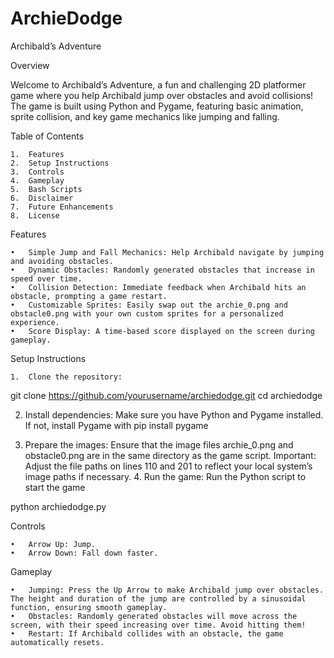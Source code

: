 # ArchieDodge
Archibald’s Adventure

Overview

Welcome to Archibald’s Adventure, a fun and challenging 2D platformer game where you help Archibald jump over obstacles and avoid collisions! The game is built using Python and Pygame, featuring basic animation, sprite collision, and key game mechanics like jumping and falling.

Table of Contents

	1.	Features
	2.	Setup Instructions
	3.	Controls
	4.	Gameplay
	5.	Bash Scripts
	6.	Disclaimer
	7.	Future Enhancements
	8.	License

Features

	•	Simple Jump and Fall Mechanics: Help Archibald navigate by jumping and avoiding obstacles.
	•	Dynamic Obstacles: Randomly generated obstacles that increase in speed over time.
	•	Collision Detection: Immediate feedback when Archibald hits an obstacle, prompting a game restart.
	•	Customizable Sprites: Easily swap out the archie_0.png and obstacle0.png with your own custom sprites for a personalized experience.
	•	Score Display: A time-based score displayed on the screen during gameplay.

Setup Instructions

	1.	Clone the repository:
git clone https://github.com/yourusername/archiedodge.git
cd archiedodge

2.	Install dependencies:
Make sure you have Python and Pygame installed. If not, install Pygame with
pip install pygame


3.	Prepare the images:
Ensure that the image files archie_0.png and obstacle0.png are in the same directory as the game script. Important: Adjust the file paths on lines 110 and 201 to reflect your local system’s image paths if necessary.
	4.	Run the game:
Run the Python script to start the game

python archiedodge.py


Controls

	•	Arrow Up: Jump.
	•	Arrow Down: Fall down faster.

Gameplay

	•	Jumping: Press the Up Arrow to make Archibald jump over obstacles. The height and duration of the jump are controlled by a sinusoidal function, ensuring smooth gameplay.
	•	Obstacles: Randomly generated obstacles will move across the screen, with their speed increasing over time. Avoid hitting them!
	•	Restart: If Archibald collides with an obstacle, the game automatically resets.
